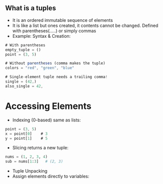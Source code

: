 ## **What is a tuples**

- It is an ordered immutable sequence of elements
- It is like a list but ones created, it contents cannot be changed.
  Defined with parentheses(.....) or simply commas
- Example: Syntax & Creation:

```js
# With parentheses
empty_tuple = ()
point = (3, 5)

# Without parentheses (comma makes the tuple)
colors = "red", "green", "blue"

# Single-element tuple needs a trailing comma!
single = (42,)
also_single = 42,

```

# Accessing Elements

- Indexing (0-based) same as lists:

```js
point = (3, 5)
x = point[0]    # 3
y = point[1]    # 5
```

- Slicing returns a new tuple:

```py
nums = (1, 2, 3, 4)
sub = nums[1:3]   # (2, 3)

```

- Tuple Unpacking
- Assign elements directly to variables:

